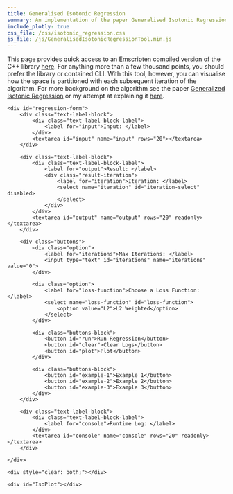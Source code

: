 ```yaml
---
title: Generalised Isotonic Regression
summary: An implementation of the paper Generalised Isotonic Regression in C++ compiled to webassembly.
include_plotly: true
css_file: /css/isotonic_regression.css
js_file: /js/GeneralisedIsotonicRegressionTool.min.js
---
```


This page provides quick access to an [Emscripten](https://emscripten.org/) compiled version
of the C++ library [here](https://github.com/ewal31/GeneralisedIsotonicRegression). For anything
more than a few thousand points, you should prefer the library or contained CLI. With this
tool, however, you can visualise how the space is partitioned with each subsequent iteration
of the algorithm. For more background on the algorithm see the paper
[Generalized Isotonic Regression](https://arxiv.org/abs/1104.1779) or my attempt at explaining
it [here](../posts/2023-11-22-generalised-isotonic-regression.html).


```{=html}
<div id="regression-form">
    <div class="text-label-block">
        <div class="text-label-block-label">
            <label for="input">Input: </label>
        </div>
        <textarea id="input" name="input" rows="20"></textarea>
    </div>

    <div class="text-label-block">
        <div class="text-label-block-label">
            <label for="output">Result: </label>
            <div class="result-iteration">
                <label for="iteration">Iteration: </label>
                <select name="iteration" id="iteration-select" disabled>
                </select>
            </div>
        </div>
        <textarea id="output" name="output" rows="20" readonly></textarea>
    </div>

    <div class="buttons">
        <div class="option">
            <label for="iterations">Max Iterations: </label>
            <input type="text" id="iterations" name="iterations" value="0">
        </div>

        <div class="option">
            <label for="loss-function">Choose a Loss Function: </label>
            <select name="loss-function" id="loss-function">
                <option value="L2">L2 Weighted</option>
            </select>
        </div>

        <div class="buttons-block">
            <button id="run">Run Regression</button>
            <button id="clear">Clear Logs</button>
            <button id="plot">Plot</button>
        </div>

        <div class="buttons-block">
            <button id="example-1">Example 1</button>
            <button id="example-2">Example 2</button>
            <button id="example-3">Example 3</button>
        </div>
    </div>

    <div class="text-label-block">
        <div class="text-label-block-label">
            <label for="console">Runtime Log: </label>
        </div>
        <textarea id="console" name="console" rows="20" readonly></textarea>
    </div>

</div>

<div style="clear: both;"></div>

<div id="IsoPlot"></div>
```
